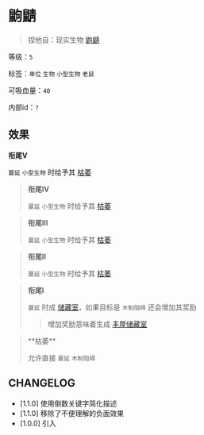 # 鼩鼱

> 捏他自：现实生物 [鼩鼱](https://www.bilibili.com/video/BV1TT4y1c7kM)

等级：`5`

标签：`单位` `生物` `小型生物` `老鼠`

可吸血量：`40`

内部id：`?`

## 效果

**衔尾V**
 
`蔓延` `小型生物` 时给予其 [枯萎]()

> **衔尾IV**
>
> `蔓延` `小型生物` 时给予其 [枯萎]()

> **衔尾III**
>
> `蔓延` `小型生物` 时给予其 [枯萎]()

> **衔尾II**
>
> `蔓延` `小型生物` 时给予其 [枯萎]()

> **衔尾I**
>
> `蔓延` 时成 [储藏室](储藏室.md)，如果目标是 `木制阻碍` 还会增加其奖励
>> 增加奖励意味着生成 [丰厚储藏室](丰厚储藏室.md)

<blockquote>
**枯萎**

允许直接 `蔓延` `木制阻碍`
</blockquote>

## CHANGELOG

- [1.1.0] 使用倒数关键字简化描述
- [1.1.0] 移除了不便理解的负面效果
- [1.0.0] 引入
